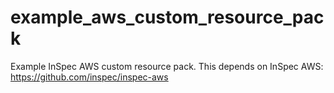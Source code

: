 # example_aws_custom_resource_pack
Example InSpec AWS custom resource pack.  This depends on InSpec AWS: https://github.com/inspec/inspec-aws
